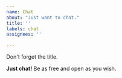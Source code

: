 ```yaml
---
name: Chat
about: "Just want to chat."
title: ''
labels: chat
assignees: ''

---
```


Don't forget the title.

**Just chat!**
Be as free and open as you wish.